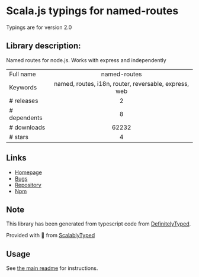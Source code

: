 
# Scala.js typings for named-routes

Typings are for version 2.0

## Library description:
Named routes for node.js. Works with express and independently

|                    |                 |
| ------------------ | :-------------: |
| Full name          | named-routes |
| Keywords           | named, routes, i18n, router, reversable, express, web |
| # releases         | 2 |
| # dependents       | 8 |
| # downloads        | 62232 |
| # stars            | 4 |

## Links
- [Homepage](https://github.com/alubbe/named-routes#readme)
- [Bugs](https://github.com/alubbe/named-routes/issues)
- [Repository](https://github.com/alubbe/named-routes)
- [Npm](https://www.npmjs.com/package/named-routes)
    


## Note
This library has been generated from typescript code from [DefinitelyTyped](https://definitelytyped.org).

Provided with :purple_heart: from [ScalablyTyped](https://github.com/oyvindberg/ScalablyTyped)

## Usage
See [the main readme](../../readme.md) for instructions.


